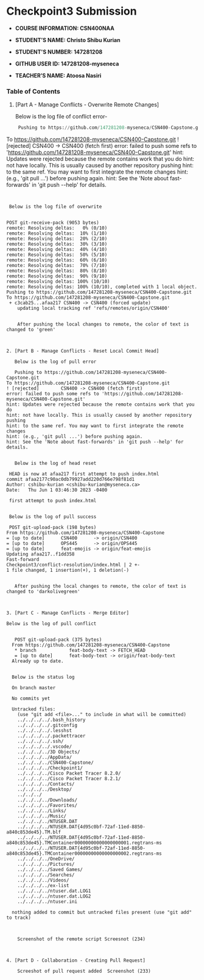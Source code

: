 # Checkpoint3 Submission

- **COURSE INFORMATION: CSN400NAA**
 
- **STUDENT’S NAME: Christo Shibu Kurian**

- **STUDENT'S NUMBER: 147281208**

- **GITHUB USER ID: 147281208-myseneca**

- **TEACHER’S NAME: Atoosa Nasiri**


### Table of Contents

1. [Part A - Manage Conflicts - Overwrite Remote Changes]
 
     Below is the log file of conflict error-

   ```python
    Pushing to https://github.com/147281208-myseneca/CSN400-Capstone.git
 To https://github.com/147281208-myseneca/CSN400-Capstone.git
  ! [rejected]        CSN400 -> CSN400 (fetch first)
 error: failed to push some refs to 'https://github.com/147281208-myseneca/CSN400-Capstone.git'
 hint: Updates were rejected because the remote contains work that you do
 hint: not have locally. This is usually caused by another repository pushing
 hint: to the same ref. You may want to first integrate the remote changes
 hint: (e.g., 'git pull ...') before pushing again.
 hint: See the 'Note about fast-forwards' in 'git push --help' for details.
   ```


    Below is the log file of overwrite


   POST git-receive-pack (9053 bytes)
remote: Resolving deltas:   0% (0/10)        
remote: Resolving deltas:  10% (1/10)        
remote: Resolving deltas:  20% (2/10)        
remote: Resolving deltas:  30% (3/10)        
remote: Resolving deltas:  40% (4/10)        
remote: Resolving deltas:  50% (5/10)        
remote: Resolving deltas:  60% (6/10)        
remote: Resolving deltas:  70% (7/10)        
remote: Resolving deltas:  80% (8/10)        
remote: Resolving deltas:  90% (9/10)        
remote: Resolving deltas: 100% (10/10)        
remote: Resolving deltas: 100% (10/10), completed with 1 local object.        
Pushing to https://github.com/147281208-myseneca/CSN400-Capstone.git
   To https://github.com/147281208-myseneca/CSN400-Capstone.git
    + c3cab25...afaa217 CSN400 -> CSN400 (forced update)
       updating local tracking ref 'refs/remotes/origin/CSN400'


       After pushing the local changes to remote, the color of text is changed to 'green'
  


2. [Part B - Manage Conflicts - Reset Local Commit Head]

      Below is the log of pull error 

      Pushing to https://github.com/147281208-myseneca/CSN400-Capstone.git
To https://github.com/147281208-myseneca/CSN400-Capstone.git
 ! [rejected]        CSN400 -> CSN400 (fetch first)
error: failed to push some refs to 'https://github.com/147281208-myseneca/CSN400-Capstone.git'
hint: Updates were rejected because the remote contains work that you do
hint: not have locally. This is usually caused by another repository pushing
hint: to the same ref. You may want to first integrate the remote changes
hint: (e.g., 'git pull ...') before pushing again.
hint: See the 'Note about fast-forwards' in 'git push --help' for details.


      Below is the log of head reset

    HEAD is now at afaa217 first attempt to push index.html
 commit afaa2177c90ac0db79927add220d766e798f81d1
 Author: cshibu-kurian <cshibu-kurian@myseneca.ca>
 Date:   Thu Jun 1 03:46:30 2023 -0400

    first attempt to push index.html


    Below is the log of pull success

    POST git-upload-pack (198 bytes)
 From https://github.com/147281208-myseneca/CSN400-Capstone
 = [up to date]      CSN400      -> origin/CSN400
 = [up to date]      OPS445      -> origin/OPS445
 = [up to date]      feat-emojis -> origin/feat-emojis
 Updating afaa217..f1dd358
 Fast-forward
  Checkpoint3/conflict-resolution/index.html | 2 +-
  1 file changed, 1 insertion(+), 1 deletion(-)


      After pushing the local changes to remote, the color of text is changed to 'darkolivegreen'



3. [Part C - Manage Conflicts - Merge Editor]

   Below is the log of pull conflict
      

      POST git-upload-pack (375 bytes)
     From https://github.com/147281208-myseneca/CSN400-Capstone
      * branch            feat-body-text -> FETCH_HEAD
      = [up to date]      feat-body-text -> origin/feat-body-text
     Already up to date.


     Below is the status log

     On branch master

     No commits yet

     Untracked files:
       (use "git add <file>..." to include in what will be committed)
	   ../../../../.bash_history
	   ../../../../.gitconfig
	   ../../../../.lesshst
	   ../../../../.packettracer
	   ../../../../.ssh/
	   ../../../../.vscode/
	   ../../../../3D Objects/
	   ../../../../AppData/
	   ../../../../CSN400-Capstone/
	   ../../../../Checkpoint1/
	   ../../../../Cisco Packet Tracer 8.2.0/
	   ../../../../Cisco Packet Tracer 8.2.1/
	   ../../../../Contacts/
	   ../../../../Desktop/
	   ../../../
	   ../../../../Downloads/
	   ../../../../Favorites/
	   ../../../../Links/
	   ../../../../Music/
	   ../../../../NTUSER.DAT
	   ../../../../NTUSER.DAT{4d95c0bf-72af-11ed-8850-a840c853de45}.TM.blf
	   ../../../../NTUSER.DAT{4d95c0bf-72af-11ed-8850-a840c853de45}.TMContainer00000000000000000001.regtrans-ms
	   ../../../../NTUSER.DAT{4d95c0bf-72af-11ed-8850-a840c853de45}.TMContainer00000000000000000002.regtrans-ms
	   ../../../../OneDrive/
	   ../../../../Pictures/
	   ../../../../Saved Games/
	   ../../../../Searches/
	   ../../../../Videos/
	   ../../../../ex-list
	   ../../../../ntuser.dat.LOG1
	   ../../../../ntuser.dat.LOG2
	   ../../../../ntuser.ini

     nothing added to commit but untracked files present (use "git add" to track)



       Screenshot of the remote script Screesnot (234)

  

4. [Part D - Collaboration - Creating Pull Request]

       Screeshot of pull request added  Screenshot (233)
